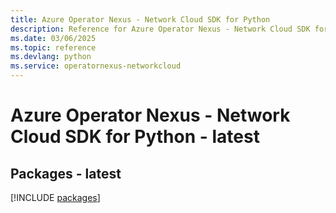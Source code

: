 ```yaml
---
title: Azure Operator Nexus - Network Cloud SDK for Python
description: Reference for Azure Operator Nexus - Network Cloud SDK for Python
ms.date: 03/06/2025
ms.topic: reference
ms.devlang: python
ms.service: operatornexus-networkcloud
---
```

# Azure Operator Nexus - Network Cloud SDK for Python - latest
## Packages - latest
[!INCLUDE [packages](operator-nexus---network-cloud-index.md)]